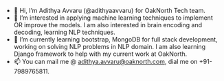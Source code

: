 - 👋 Hi, I’m Adithya Avvaru (@adithyaavvaru) for OakNorth Tech team.
- 👀 I’m interested in applying machine learning techniques to implement OR improve the models. I am also interested in brain encoding and decoding, learning NLP techniques.
- 🌱 I’m currently learning bootstrap, MongoDB for full stack development, working on solving NLP problems in NLP domain. I am also learning Django framework to help with my current work at OakNorth.
- 📫 You can mail me @ adithya.avvaru@oaknorth.com, dial me on +91-7989765811.

<!---
adithyaavvaru/adithyaavvaru is a ✨ special ✨ repository because its `README.md` (this file) appears on your GitHub profile.
You can click the Preview link to take a look at your changes.
--->
